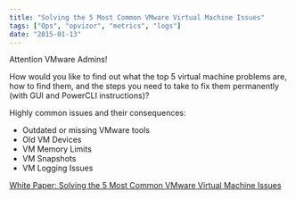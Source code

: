 ```yaml
---
title: "Solving the 5 Most Common VMware Virtual Machine Issues"
tags: ["Ops", "opvizor", "metrics", "logs"]
date: "2015-01-13"
---
```


Attention VMware Admins!

How would you like to find out what the top 5 virtual machine problems are, how to find them, and the steps you need to take to fix them permanently (with GUI and PowerCLI instructions)?

Highly common issues and their consequences:

- Outdated or missing VMware tools
- Old VM Devices
- VM Memory Limits
- VM Snapshots
- VM Logging Issues

[White Paper: Solving the 5 Most Common VMware Virtual Machine Issues](http://go.opvizor.com/top5vmissues "Solving the 5 Most Common VMware Virtual Machine Issues")
